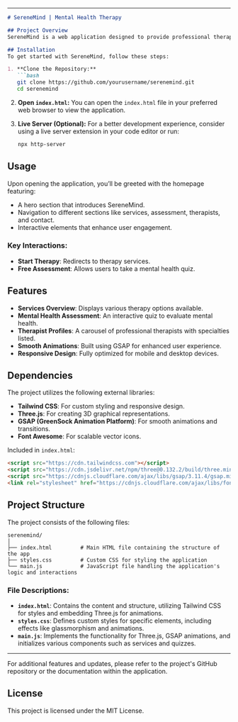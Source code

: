 

---

```markdown
# SereneMind | Mental Health Therapy

## Project Overview
SereneMind is a web application designed to provide professional therapy services, including video and chat therapy, and mental health assessments. The project combines a user-friendly interface with appealing aesthetics, using modern web technologies to facilitate mental well-being for users seeking therapy.

## Installation
To get started with SereneMind, follow these steps:

1. **Clone the Repository:**
   ```bash
   git clone https://github.com/yourusername/serenemind.git
   cd serenemind
   ```

2. **Open `index.html`:** You can open the `index.html` file in your preferred web browser to view the application.

3. **Live Server (Optional):** For a better development experience, consider using a live server extension in your code editor or run:
   ```bash
   npx http-server
   ```

## Usage
Upon opening the application, you’ll be greeted with the homepage featuring:
- A hero section that introduces SereneMind.
- Navigation to different sections like services, assessment, therapists, and contact.
- Interactive elements that enhance user engagement.

### Key Interactions:
- **Start Therapy**: Redirects to therapy services.
- **Free Assessment**: Allows users to take a mental health quiz.

## Features
- **Services Overview**: Displays various therapy options available.
- **Mental Health Assessment**: An interactive quiz to evaluate mental health.
- **Therapist Profiles**: A carousel of professional therapists with specialties listed.
- **Smooth Animations**: Built using GSAP for enhanced user experience.
- **Responsive Design**: Fully optimized for mobile and desktop devices.

## Dependencies
The project utilizes the following external libraries:
- **Tailwind CSS**: For custom styling and responsive design.
- **Three.js**: For creating 3D graphical representations.
- **GSAP (GreenSock Animation Platform)**: For smooth animations and transitions.
- **Font Awesome**: For scalable vector icons.

Included in `index.html`:
```html
<script src="https://cdn.tailwindcss.com"></script>
<script src="https://cdn.jsdelivr.net/npm/three@0.132.2/build/three.min.js"></script>
<script src="https://cdnjs.cloudflare.com/ajax/libs/gsap/3.11.4/gsap.min.js"></script>
<link rel="stylesheet" href="https://cdnjs.cloudflare.com/ajax/libs/font-awesome/6.0.0-beta3/css/all.min.css">
```

## Project Structure
The project consists of the following files:

```
serenemind/
│
├── index.html         # Main HTML file containing the structure of the app
├── styles.css         # Custom CSS for styling the application
└── main.js            # JavaScript file handling the application's logic and interactions
```

### File Descriptions:
- **`index.html`**: Contains the content and structure, utilizing Tailwind CSS for styles and embedding Three.js for animations.
- **`styles.css`**: Defines custom styles for specific elements, including effects like glassmorphism and animations.
- **`main.js`**: Implements the functionality for Three.js, GSAP animations, and initializes various components such as services and quizzes.

---

For additional features and updates, please refer to the project's GitHub repository or the documentation within the application.

## License
This project is licensed under the MIT License.
```
